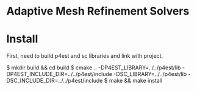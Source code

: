 # Adaptive Mesh Refinement Solvers

# Install

First, need to build p4est and sc libraries and link with project.

$ mkdir build && cd build 
$ cmake .. -DP4EST_LIBRARY=../../p4est/lib -DP4EST_INCLUDE_DIR=../../p4est/include -DSC_LIBRARY=../../p4est/lib -DSC_INCLUDE_DIR=../../p4est/include
$ make && make install
